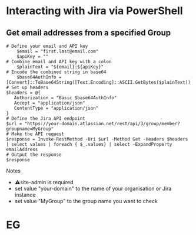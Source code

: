 # Interacting with Jira via PowerShell

## Get email addresses from a specified Group
```
# Define your email and API key
    $email = "first.last@email.com"
    $apiKey = ""
# Combine email and API key with a colon
    $plainText = "${email}:${apiKey}"
# Encode the combined string in base64
    $base64AuthInfo = [Convert]::ToBase64String([Text.Encoding]::ASCII.GetBytes($plainText))
# Set up headers
$headers = @{
   Authorization = "Basic $base64AuthInfo"
   Accept = "application/json"
   ContentType = "application/json"
}
# Define the Jira API endpoint
$url = "https://your-domain.atlassian.net/rest/api/3/group/member?groupname=MyGroup"
# Make the API request
$response = Invoke-RestMethod -Uri $url -Method Get -Headers $headers | select values | foreach { $_.values} | select -ExpandProperty emailAddress
# Output the response
$response
```
Notes

* ⚠️site-admin is required
* set value "your-domain" to the name of your organisation or Jira instance
* set value "MyGroup" to the group name you want to check

# EG

```

```

